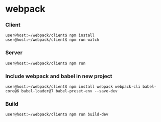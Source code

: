 # webpack

### Client
```console
user@host:~/webpack/client$ npm install
user@host:~/webpack/client$ npm run watch
```

### Server
```console
user@host:~/webpack/client$ npm run
```


### Include webpack and babel in new project
```console
user@host:~/webpack/client$ npm install webpack webpack-cli babel-core@6 babel-loader@7 babel-preset-env --save-dev
```

### Build
```console
user@host:~/webpack/client$ npm run build-dev
```

